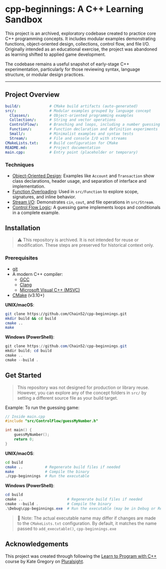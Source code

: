 # cpp-beginnings: A C++ Learning Sandbox

This project is an archived, exploratory codebase created to practice core C++ programming concepts. It includes modular examples demonstrating functions, object-oriented design, collections, control flow, and file I/O. Originally intended as an educational exercise, the project was abandoned as learning shifted to applied game development.

The codebase remains a useful snapshot of early-stage C++ experimentation, particularly for those reviewing syntax, language structure, or modular design practices.

---

## Project Overview

```yaml
build/:             # CMake build artifacts (auto-generated)
src/:               # Modular examples grouped by language concept
  Classes/:         # Object-oriented programming examples
  Collection/:      # String and vector operations
  ControlFlow/:     # Branching and loops, including a number guessing game
  Function/:        # Function declaration and definition experiments
  Small/:           # Minimalist examples and syntax tests
  Stream/:          # File and console I/O with streams
CMakeLists.txt:     # Build configuration for CMake
README.md:          # Project documentation
main.cpp:           # Entry point (placeholder or temporary)
```

### Techniques

- [Object-Oriented Design](https://en.cppreference.com/w/cpp/language/classes): Examples like `Account` and `Transaction` show class declarations, header usage, and separation of interface and implementation.
- [Function Overloading](https://en.cppreference.com/w/cpp/language/function_overload): Used in `src/Function` to explore scope, signatures, and inline behavior.
- [Stream I/O](https://en.cppreference.com/w/cpp/header/iostream): Demonstrates `cin`, `cout`, and file operations in `src/Stream`.
- [Control Flow Logic](./src/ControlFlow/guessMyNumber.cpp): A guessing game implements loops and conditionals in a complete example.

## Installation

> ⚠️ This repository is archived. It is not intended for reuse or modification. These steps are preserved for historical context only.

### Prerequisites
- [git](https://git-scm.com/)
- A modern C++ compiler:
  - [GCC](https://gcc.gnu.org/)
  - [Clang](https://clang.llvm.org/)
  - [Microsoft Visual C++ (MSVC)](https://learn.microsoft.com/en-us/cpp/windows/latest-supported-vc-redist)
- [CMake](https://cmake.org/) (v3.10+)

**UNIX/macOS**:
```bash
git clone https://github.com/Chain52/cpp-beginnings.git
mkdir build && cd build
cmake ..
make
```

**Windows (PowerShell)**:
```powershell
git clone https://github.com/Chain52/cpp-beginnings.git
mkdir build; cd build
cmake ..
cmake --build .
```

## Get Started

> This repository was not designed for production or library reuse. However, you can explore any of the concept folders in `src/` by setting a different source file as your build target.

Example:
To run the guessing game:
```cpp
// Inside main.cpp
#include "src/ControlFlow/guessMyNumber.h"

int main() {
    guessMyNumber();
    return 0;
}
```

**UNIX/macOS**:
```bash
cd build
cmake ..          # Regenerate build files if needed
make              # Compile the binary
./cpp-beginnings  # Run the executable
```

**Windows (PowerShell)**:
```powershell
cd build
cmake ..                    # Regenerate build files if needed
cmake --build .             # Compile the binary
.\Debug\cpp-beginnings.exe  # Run the executable (may be in Debug or Release folder)
```


> 📌 Note: The actual executable name may differ if changes are made to the `CMakeLists.txt` configuration. By default, it matches the name passed to `add_executable()`, `cpp-beginnings.exe`

## Acknowledgements

This project was created through following the [Learn to Program with C++](https://app.pluralsight.com/library/courses/learn-program-cplusplus/table-of-contents) course by Kate Gregory on [Pluralsight](https://www.pluralsight.com/).
